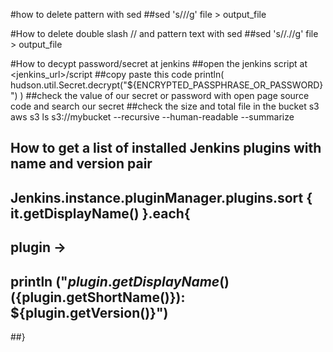 #how to delete pattern with sed
##sed 's/<pattern>//g' file > output_file

#How to delete double slash // and pattern text with sed
##sed 's/\/.<pattern>//g' file > output_file

#How to decypt password/secret at jenkins
##open the jenkins script at <jenkins_url>/script
##copy paste this code println( hudson.util.Secret.decrypt("${ENCRYPTED_PASSPHRASE_OR_PASSWORD}") )
##check the value of our secret or password with open page source code and search our secret
##check the size and total file in the bucket s3 aws s3 ls s3://mybucket --recursive --human-readable --summarize
## How to get a list of installed Jenkins plugins with name and version pair
## Jenkins.instance.pluginManager.plugins.sort { it.getDisplayName() }.each{
##  plugin -> 
##    println ("${plugin.getDisplayName()} (${plugin.getShortName()}): ${plugin.getVersion()}")
##}
